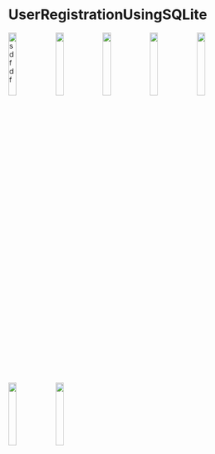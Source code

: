 # UserRegistrationUsingSQLite


<img src="https://cloud.githubusercontent.com/assets/23052846/24796519/dad855a2-1baa-11e7-82ac-962674881f10.png" alt="sdfdf" width="18%"></img>
<img src="https://cloud.githubusercontent.com/assets/23052846/24796516/dad4b906-1baa-11e7-8752-67f0e3af400f.png" width="18%"></img> <img src="https://cloud.githubusercontent.com/assets/23052846/24796521/dbac9222-1baa-11e7-888f-1bfc57566a33.png" width="18%"></img>  <img src="https://cloud.githubusercontent.com/assets/23052846/24796518/dad7c876-1baa-11e7-9646-756bdae57d9c.png" width="18%"></img> <img src="https://cloud.githubusercontent.com/assets/23052846/24796514/dad22632-1baa-11e7-97c7-d332a70a2540.png" width="18%"></img> <img src="https://cloud.githubusercontent.com/assets/23052846/24796517/dad71bf6-1baa-11e7-8246-f950d815ea5c.png" width="18%"></img> <img src="https://cloud.githubusercontent.com/assets/23052846/24796515/dad325e6-1baa-11e7-919b-6345698d8745.png" width="18%"></img> 

